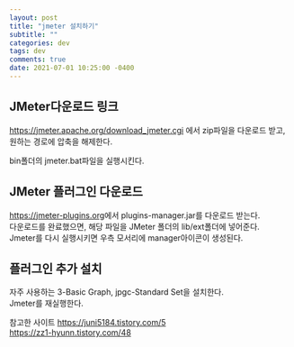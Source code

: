 ```yaml
---
layout: post
title: "jmeter 설치하기"
subtitle: ""
categories: dev
tags: dev
comments: true
date: 2021-07-01 10:25:00 -0400
---
```


## JMeter다운로드 링크
<https://jmeter.apache.org/download_jmeter.cgi> 에서 zip파일을 다운로드 받고, 원하는 경로에 압축을 해제한다. 

bin폴더의 jmeter.bat파일을 실행시킨다.  

## JMeter 플러그인 다운로드
<https://jmeter-plugins.org>에서 plugins-manager.jar를 다운로드 받는다.  
다운로드를 완료했으면, 해당 파일을 JMeter 폴더의 lib/ext폴더에 넣어준다.  
Jmeter를 다시 실행시키면 우측 모서리에 manager아이콘이 생성된다.  

## 플러그인 추가 설치  
자주 사용하는 3-Basic Graph, jpgc-Standard Set을 설치한다.  
Jmeter를 재실행한다.  


참고한 사이트
<https://juni5184.tistory.com/5>  
<https://zz1-hyunn.tistory.com/48>